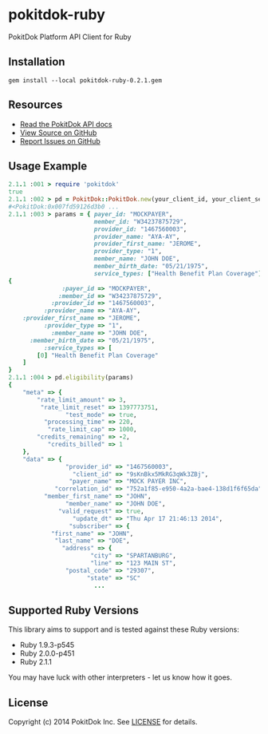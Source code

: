 pokitdok-ruby
=============

PokitDok Platform API Client for Ruby

## Installation
    gem install --local pokitdok-ruby-0.2.1.gem

## Resources
* [Read the PokitDok API docs][apidocs]
* [View Source on GitHub][code]
* [Report Issues on GitHub][issues]

[apidocs]: https://platform.pokitdok.com/dashboard#/documentation
[code]: https://github.com/PokitDokInc/pokitdok-ruby
[issues]: https://github.com/PokitDokInc/pokitdok-ruby/issues

## Usage Example
```ruby
2.1.1 :001 > require 'pokitdok'
true
2.1.1 :002 > pd = PokitDok::PokitDok.new(your_client_id, your_client_secret)
#<PokitDok:0x007fd59126d3b0 ...
2.1.1 :003 > params = { payer_id: "MOCKPAYER",
                        member_id: "W34237875729",
                        provider_id: "1467560003",
                        provider_name: "AYA-AY",
                        provider_first_name: "JEROME",
                        provider_type: "1",
                        member_name: "JOHN DOE",
                        member_birth_date: "05/21/1975",
                        service_types: ["Health Benefit Plan Coverage"] }
{
               :payer_id => "MOCKPAYER",
              :member_id => "W34237875729",
            :provider_id => "1467560003",
          :provider_name => "AYA-AY",
    :provider_first_name => "JEROME",
          :provider_type => "1",
            :member_name => "JOHN DOE",
      :member_birth_date => "05/21/1975",
          :service_types => [
        [0] "Health Benefit Plan Coverage"
    ]
}
2.1.1 :004 > pd.eligibility(params)
{
    "meta" => {
        "rate_limit_amount" => 3,
         "rate_limit_reset" => 1397773751,
                "test_mode" => true,
          "processing_time" => 220,
           "rate_limit_cap" => 1000,
        "credits_remaining" => -2,
           "credits_billed" => 1
    },
    "data" => {
                "provider_id" => "1467560003",
                  "client_id" => "9sKnBkx5MkRG3qWk3ZBj",
                 "payer_name" => "MOCK PAYER INC",
             "correlation_id" => "752a1f85-e950-4a2a-bae4-138d1f6f65da",
          "member_first_name" => "JOHN",
                "member_name" => "JOHN DOE",
              "valid_request" => true,
                  "update_dt" => "Thu Apr 17 21:46:13 2014",
                 "subscriber" => {
            "first_name" => "JOHN",
             "last_name" => "DOE",
               "address" => {
                       "city" => "SPARTANBURG",
                       "line" => "123 MAIN ST",
                "postal_code" => "29307",
                      "state" => "SC"
                      	...
```

## Supported Ruby Versions
This library aims to support and is tested against these Ruby versions:

* Ruby 1.9.3-p545
* Ruby 2.0.0-p451
* Ruby 2.1.1

You may have luck with other interpreters - let us know how it goes.

## License
Copyright (c) 2014 PokitDok Inc. See [LICENSE][] for details.

[license]: LICENSE.txt
